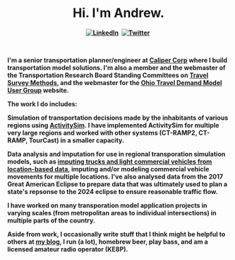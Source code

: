 <p>
  <h1 align="center"><b>Hi. I'm Andrew.</h1>
</p>
<p align="center">
<a href="https://www.linkedin.com/in/andrewrohne/"><img src="https://img.shields.io/badge/linkedin-%230077B5.svg?&style=for-the-badge&logo=linkedin&logoColor=white" alt="LinkedIn" /></a>&nbsp;
<a href="https://twitter.com/AndrewTheTM"><img src="https://img.shields.io/badge/Twitter-1DA1F2?style=for-the-badge&logo=twitter&logoColor=white" alt="Twitter" /></a>&nbsp;
</p>
<br />

I'm a senior transportation planner/engineer at [Caliper Corp](https://www.caliper.com/) where I build transportation model solutions. I'm also a member and the webmaster of the Transportation Research Board Standing Committees on [Travel Survey Methods](https://www.travelsurveymethods.org/), and the webmaster for the [Ohio Travel Demand Model User Group](https://www.otdmug.org/) website.

The work I do includes:

Simulation of transportation decisions made by the inhabitants of various regions using [ActivitySim](https://github.com/ActivitySim/activitysim). I have implemented ActivitySim for multiple very large regions and worked with other systems (CT-RAMP2, CT-RAMP, TourCast) in a smaller capacity.

Data analysis and imputation for use in regional transporation simulation models, such as [imputing trucks and light commercial vehicles from location-based data](https://trid.trb.org/view/2117784), imputing and/or modeling commercial vehicle movements for multiple locations. I've also analysed data from the 2017 Great American Eclipse to prepare data that was ultimately used to plan a state's repsonse to the 2024 eclipse to ensure reasonable traffic flow.

I have worked on many transporation model application projects in varying scales (from metropolitan areas to individual intersections) in multiple parts of the country. 

Aside from work, I occasionally write stuff that I think might be helpful to others at [my blog](https://www.siliconcreek.net), I run (a lot), homebrew beer, play bass, and am a licensed amateur radio operator (KE8P).

